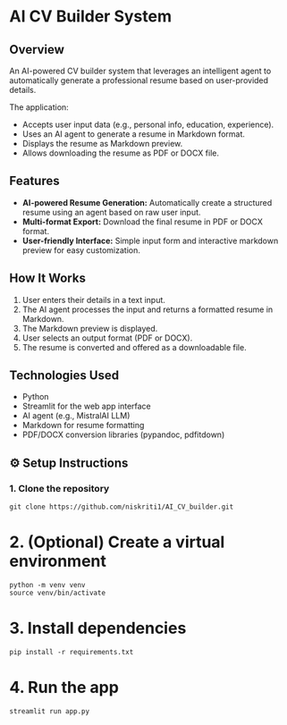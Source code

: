# AI CV Builder System

## Overview

An AI-powered CV builder system that leverages an intelligent agent to automatically generate a professional resume based on user-provided details.

The application:

- Accepts user input data (e.g., personal info, education, experience).
- Uses an AI agent to generate a resume in Markdown format.
- Displays the resume as Markdown preview.
- Allows downloading the resume as PDF or DOCX file.

## Features

- **AI-powered Resume Generation:** Automatically create a structured resume using an agent based on raw user input.
- **Multi-format Export:** Download the final resume in PDF or DOCX format.
- **User-friendly Interface:** Simple input form and interactive markdown preview for easy customization.

## How It Works

1. User enters their details in a text input.
2. The AI agent processes the input and returns a formatted resume in Markdown.
3. The Markdown preview is displayed.
4. User selects an output format (PDF or DOCX).
5. The resume is converted and offered as a downloadable file.

## Technologies Used

- Python
- Streamlit for the web app interface
- AI agent (e.g., MistralAI LLM)
- Markdown for resume formatting
- PDF/DOCX conversion libraries (pypandoc, pdfitdown)

## ⚙️ Setup Instructions

### 1. Clone the repository

```
git clone https://github.com/niskriti1/AI_CV_builder.git
```

# 2. (Optional) Create a virtual environment

```
python -m venv venv
source venv/bin/activate
```

# 3. Install dependencies

```
pip install -r requirements.txt
```

# 4. Run the app

```
streamlit run app.py
```
